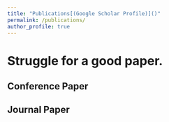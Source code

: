 ```yaml
---
title: "Publications[(Google Scholar Profile)]()"
permalink: /publications/
author_profile: true
---
```


# Struggle for a good paper.

## Conference Paper

## Journal Paper
